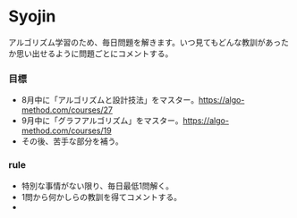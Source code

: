 # Syojin

アルゴリズム学習のため、毎日問題を解きます。いつ見てもどんな教訓があったか思い出せるように問題ごとにコメントする。

### 目標
- 8月中に「アルゴリズムと設計技法」をマスター。https://algo-method.com/courses/27
- 9月中に「グラフアルゴリズム」をマスター。https://algo-method.com/courses/19
- その後、苦手な部分を補う。

### rule
- 特別な事情がない限り、毎日最低1問解く。
- 1問から何かしらの教訓を得てコメントする。
- 
